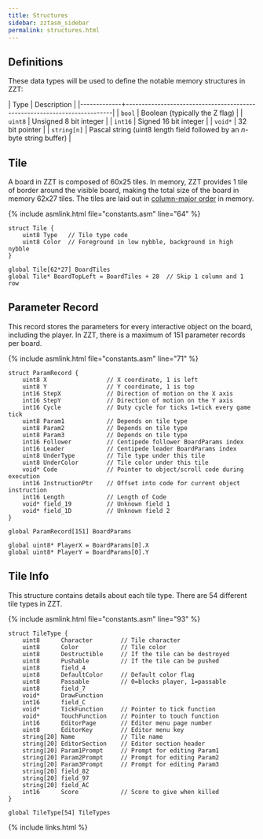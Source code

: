 ```yaml
---
title: Structures
sidebar: zztasm_sidebar
permalink: structures.html
---
```



## Definitions

These data types will be used to define the notable memory structures in ZZT:

| Type        | Description                                                              |
|-------------+--------------------------------------------------------------------------|
| `bool`      | Boolean (typically the Z flag)                                           |
| `uint8`     | Unsigned 8 bit integer                                                   |
| `int16`     | Signed 16 bit integer                                                    |
| `void*`     | 32 bit pointer                                                           |
| `string[n]` | Pascal string (uint8 length field followed by an *n*-byte string buffer) |



## Tile

A board in ZZT is composed of 60x25 tiles.  In memory, ZZT provides 1 tile of border around
the visible board, making the total size of the board in memory 62x27 tiles.  The tiles are
laid out in [column-major order][ordering] in memory.

{% include asmlink.html file="constants.asm" line="64" %}

```
struct Tile {
    uint8 Type   // Tile type code
    uint8 Color  // Foreground in low nybble, background in high nybble
}

global Tile[62*27] BoardTiles
global Tile* BoardTopLeft = BoardTiles + 28  // Skip 1 column and 1 row
```

[ordering]: https://en.wikipedia.org/wiki/Column-major_order


## Parameter Record

This record stores the parameters for every interactive object on the board, including the
player.  In ZZT, there is a maximum of 151 parameter records per board.

{% include asmlink.html file="constants.asm" line="71" %}

```
struct ParamRecord {
    uint8 X                 // X coordinate, 1 is left
    uint8 Y                 // Y coordinate, 1 is top
    int16 StepX             // Direction of motion on the X axis
    int16 StepY             // Direction of motion on the Y axis
    int16 Cycle             // Duty cycle for ticks 1=tick every game tick
    uint8 Param1            // Depends on tile type
    uint8 Param2            // Depends on tile type
    uint8 Param3            // Depends on tile type
    int16 Follower          // Centipede follower BoardParams index
    int16 Leader            // Centipede leader BoardParams index
    uint8 UnderType         // Tile type under this tile
    uint8 UnderColor        // Tile color under this tile
    void* Code              // Pointer to object/scroll code during execution
    int16 InstructionPtr    // Offset into code for current object instruction
    int16 Length            // Length of Code
    void* field_19          // Unknown field 1
    void* field_1D          // Unknown field 2
}

global ParamRecord[151] BoardParams

global uint8* PlayerX = BoardParams[0].X
global uint8* PlayerY = BoardParams[0].Y
```


## Tile Info

This structure contains details about each tile type.  There are 54 different tile types in
ZZT.

{% include asmlink.html file="constants.asm" line="93" %}

```
struct TileType {
    uint8      Character        // Tile character
    uint8      Color            // Tile color
    uint8      Destructible     // If the tile can be destroyed
    uint8      Pushable         // If the tile can be pushed
    uint8      field_4
    uint8      DefaultColor     // Default color flag
    uint8      Passable         // 0=blocks player, 1=passable
    uint8      field_7
    void*      DrawFunction
    int16      field_C
    void*      TickFunction     // Pointer to tick function
    void*      TouchFunction    // Pointer to touch function
    int16      EditorPage       // Editor menu page number
    uint8      EditorKey        // Editor menu key
    string[20] Name             // Tile name
    string[20] EditorSection    // Editor section header
    string[20] Param1Prompt     // Prompt for editing Param1
    string[20] Param2Prompt     // Prompt for editing Param2
    string[20] Param3Prompt     // Prompt for editing Param3
    string[20] field_82
    string[20] field_97
    string[20] field_AC
    int16      Score            // Score to give when killed
}

global TileType[54] TileTypes
```

{% include links.html %}
